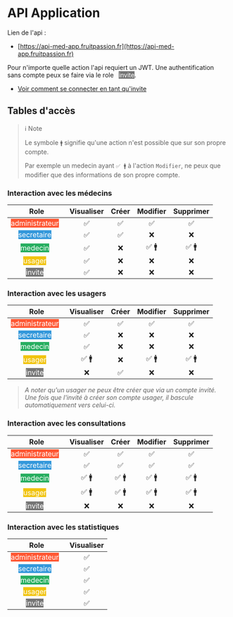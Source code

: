 # API Application

Lien de l'api :
- [https://api-med-app.fruitpassion.fr](https://api-med-app.fruitpassion.fr)

Pour n'importe quelle action l'api requiert un JWT. Une authentification sans compte peux se faire via le role &nbsp; <mark style="background-color:#757575; color:white;">invite</mark>.

-  [Voir comment se connecter en tant qu'invite](/auth/auth.html#se-connecter-en-tant-que-invite)
  
## Tables d'accès


>  ℹ️ Note
>  
>  Le symbole `🚹` signifie qu'une action n'est possible que sur son propre compte.
>
> Par exemple un medecin ayant `✅ 🚹` à l'action `Modifier`, ne peux que modifier que des informations de son propre compte.

### Interaction avec les médecins 

 Role  | Visualiser | Créer | Modifier | Supprimer 
:------:|:-----:|:-----:|:-----:|:-----:
<mark style="background-color:#FF5733; color:white;">administrateur</mark> &nbsp; | ✅ | ✅ | ✅ | ✅
<mark style="background-color:#3498DB; color:white;">secretaire</mark> &nbsp; | ✅ | ✅ | ❌ | ❌
<mark style="background-color:#27AE60; color:white;">medecin</mark> &nbsp; | ✅ | ❌ | ✅ 🚹 | ✅ 🚹
<mark style="background-color:#F1C40F; color:white;">usager</mark> &nbsp; | ✅ | ❌ | ❌ | ❌
<mark style="background-color:#757575; color:white;">invite</mark> &nbsp; | ✅ | ❌ | ❌ | ❌


### Interaction avec les usagers 

 Role  | Visualiser | Créer | Modifier | Supprimer 
:------:|:-----:|:-----:|:-----:|:-----:
<mark style="background-color:#FF5733; color:white;">administrateur</mark> &nbsp; | ✅ | ✅ | ✅ | ✅
<mark style="background-color:#3498DB; color:white;">secretaire</mark> &nbsp; | ✅ | ❌ | ❌ | ❌
<mark style="background-color:#27AE60; color:white;">medecin</mark> &nbsp; | ✅ | ❌ | ❌ | ❌
<mark style="background-color:#F1C40F; color:white;">usager</mark> &nbsp; | ✅ 🚹 | ❌ | ✅ 🚹 | ✅ 🚹
<mark style="background-color:#757575; color:white;">invite</mark> &nbsp; | ❌ | ✅ | ❌ | ❌

> *A noter qu'un usager ne peux être créer que via un compte invité. Une fois que l'invité à créer son compte usager, il bascule automatiquement vers celui-ci.*

### Interaction avec les consultations 

 Role  | Visualiser | Créer | Modifier | Supprimer 
:------:|:-----:|:-----:|:-----:|:-----:
<mark style="background-color:#FF5733; color:white;">administrateur</mark> &nbsp; | ✅ | ✅ | ✅ | ✅
<mark style="background-color:#3498DB; color:white;">secretaire</mark> &nbsp; | ✅ | ✅ | ✅ | ✅
<mark style="background-color:#27AE60; color:white;">medecin</mark> &nbsp; | ✅ 🚹 | ✅ 🚹 | ✅ 🚹 | ✅ 🚹
<mark style="background-color:#F1C40F; color:white;">usager</mark> &nbsp; | ✅ 🚹 | ✅ 🚹 | ✅ 🚹 | ✅ 🚹
<mark style="background-color:#757575; color:white;">invite</mark> &nbsp; | ❌ | ❌ | ❌ | ❌


### Interaction avec les statistiques 

 Role  | Visualiser 
:------:|:-----:
<mark style="background-color:#FF5733; color:white;">administrateur</mark> &nbsp; | ✅ 
<mark style="background-color:#3498DB; color:white;">secretaire</mark> &nbsp; | ✅
<mark style="background-color:#27AE60; color:white;">medecin</mark> &nbsp; | ✅ 
<mark style="background-color:#F1C40F; color:white;">usager</mark> &nbsp; | ✅
<mark style="background-color:#757575; color:white;">invite</mark> &nbsp; | ✅
